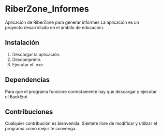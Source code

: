 # RiberZone_Informes
Aplicación de RiberZone para generar informes
La aplicación es un proyecto desarrollado en el ámbito de educación.

## Instalación
1. Descargar la aplicación.
2. Descomprimir.
3. Ejecutar el .exe.

## Dependencias
Para que el programa funcione correctamente hay que descargar y ejecutar el BackEnd.

## Contribuciones
Cualquier contribución es bienvenida.
Siéntete libre de modificar y utilizar el programa como mejor te convenga.
